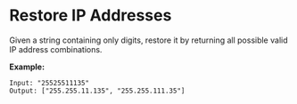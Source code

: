 # Restore IP Addresses

Given a string containing only digits, restore it by returning all possible valid IP address combinations.

**Example:**

```pseudo
Input: "25525511135"
Output: ["255.255.11.135", "255.255.111.35"]
```
